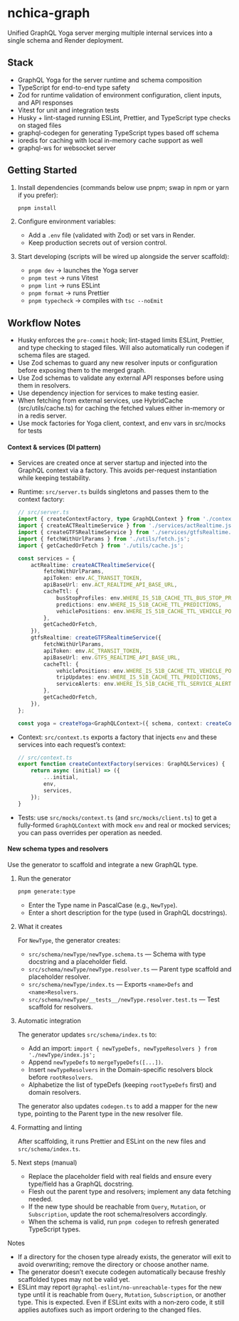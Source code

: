# nchica-graph

Unified GraphQL Yoga server merging multiple internal services into a single schema and Render deployment.

## Stack

- GraphQL Yoga for the server runtime and schema composition
- TypeScript for end-to-end type safety
- Zod for runtime validation of environment configuration, client inputs, and API responses
- Vitest for unit and integration tests
- Husky + lint-staged running ESLint, Prettier, and TypeScript type checks on staged files
- graphql-codegen for generating TypeScript types based off schema
- ioredis for caching with local in-memory cache support as well
- graphql-ws for websocket server

## Getting Started

1. Install dependencies (commands below use pnpm; swap in npm or yarn if you prefer):

    ```bash
    pnpm install
    ```

2. Configure environment variables:
    - Add a `.env` file (validated with Zod) or set vars in Render.
    - Keep production secrets out of version control.

3. Start developing (scripts will be wired up alongside the server scaffold):
    - `pnpm dev` → launches the Yoga server
    - `pnpm test` → runs Vitest
    - `pnpm lint` → runs ESLint
    - `pnpm format` → runs Prettier
    - `pnpm typecheck` → compiles with `tsc --noEmit`

## Workflow Notes

- Husky enforces the `pre-commit` hook; lint-staged limits ESLint, Prettier, and type checking to staged files. Will
  also automatically run codegen if schema files are staged.
- Use Zod schemas to guard any new resolver inputs or configuration before exposing them to the merged graph.
- Use Zod schemas to validate any external API responses before using them in resolvers.
- Use dependency injection for services to make testing easier.
- When fetching from external services, use HybridCache (src/utils/cache.ts) for caching the fetched values either
  in-memory or in a redis server.
- Use mock factories for Yoga client, context, and env vars in src/mocks for tests

#### Context & services (DI pattern)

- Services are created once at server startup and injected into the GraphQL context via a factory. This avoids
  per-request instantiation while keeping testability.
- Runtime: `src/server.ts` builds singletons and passes them to the context factory:

    ```ts
    // src/server.ts
    import { createContextFactory, type GraphQLContext } from './context.js';
    import { createACTRealtimeService } from './services/actRealtime.js';
    import { createGTFSRealtimeService } from './services/gtfsRealtime.js';
    import { fetchWithUrlParams } from './utils/fetch.js';
    import { getCachedOrFetch } from './utils/cache.js';

    const services = {
        actRealtime: createACTRealtimeService({
            fetchWithUrlParams,
            apiToken: env.AC_TRANSIT_TOKEN,
            apiBaseUrl: env.ACT_REALTIME_API_BASE_URL,
            cacheTtl: {
                busStopProfiles: env.WHERE_IS_51B_CACHE_TTL_BUS_STOP_PROFILES,
                predictions: env.WHERE_IS_51B_CACHE_TTL_PREDICTIONS,
                vehiclePositions: env.WHERE_IS_51B_CACHE_TTL_VEHICLE_POSITIONS,
            },
            getCachedOrFetch,
        }),
        gtfsRealtime: createGTFSRealtimeService({
            fetchWithUrlParams,
            apiToken: env.AC_TRANSIT_TOKEN,
            apiBaseUrl: env.GTFS_REALTIME_API_BASE_URL,
            cacheTtl: {
                vehiclePositions: env.WHERE_IS_51B_CACHE_TTL_VEHICLE_POSITIONS,
                tripUpdates: env.WHERE_IS_51B_CACHE_TTL_PREDICTIONS,
                serviceAlerts: env.WHERE_IS_51B_CACHE_TTL_SERVICE_ALERTS,
            },
            getCachedOrFetch,
        }),
    };

    const yoga = createYoga<GraphQLContext>({ schema, context: createContextFactory(services) });
    ```

- Context: `src/context.ts` exports a factory that injects `env` and these services into each request’s context:
    ```ts
    // src/context.ts
    export function createContextFactory(services: GraphQLServices) {
        return async (initial) => ({
            ...initial,
            env,
            services,
        });
    }
    ```
- Tests: use `src/mocks/context.ts` (and `src/mocks/client.ts`) to get a fully‑formed `GraphQLContext` with mock `env`
  and real or mocked services; you can pass overrides per operation as needed.

#### New schema types and resolvers

Use the generator to scaffold and integrate a new GraphQL type.

1. Run the generator

    ```bash
    pnpm generate:type
    ```

    - Enter the Type name in PascalCase (e.g., `NewType`).
    - Enter a short description for the type (used in GraphQL docstrings).

2. What it creates

    For `NewType`, the generator creates:
    - `src/schema/newType/newType.schema.ts` — Schema with type docstring and a placeholder field.
    - `src/schema/newType/newType.resolver.ts` — Parent type scaffold and placeholder resolver.
    - `src/schema/newType/index.ts` — Exports `<name>Defs` and `<name>Resolvers`.
    - `src/schema/newType/__tests__/newType.resolver.test.ts` — Test scaffold for resolvers.

3. Automatic integration

    The generator updates `src/schema/index.ts` to:
    - Add an import: `import { newTypeDefs, newTypeResolvers } from './newType/index.js';`
    - Append `newTypeDefs` to `mergeTypeDefs([...])`.
    - Insert `newTypeResolvers` in the Domain-specific resolvers block before `rootResolvers`.
    - Alphabetize the list of typeDefs (keeping `rootTypeDefs` first) and domain resolvers.

    The generator also updates `codegen.ts` to add a mapper for the new type,
    pointing to the Parent type in the new resolver file.

4. Formatting and linting

    After scaffolding, it runs Prettier and ESLint on the new files and `src/schema/index.ts`.

5. Next steps (manual)
    - Replace the placeholder field with real fields and ensure every type/field has a GraphQL docstring.
    - Flesh out the parent type and resolvers; implement any data fetching needed.
    - If the new type should be reachable from `Query`, `Mutation`, or `Subscription`, update the root schema/resolvers
      accordingly.
    - When the schema is valid, run `pnpm codegen` to refresh generated TypeScript types.

Notes

- If a directory for the chosen type already exists, the generator will exit to avoid overwriting;
  remove the directory or choose another name.
- The generator doesn’t execute codegen automatically because freshly scaffolded types may not be valid yet.
- ESLint may report `@graphql-eslint/no-unreachable-types` for the new type until it is reachable from
  `Query`, `Mutation`, `Subscription`, or another type. This is expected. Even if ESLint exits with a non‑zero code, it
  still applies autofixes such as import ordering to the changed files.
